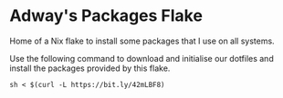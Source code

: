 # Adway's Packages Flake

Home of a Nix flake to install some packages that I use on all systems.

Use the following command to download and initialise our dotfiles and install the packages provided by this flake.
```
sh < $(curl -L https://bit.ly/42mLBF8)
```
